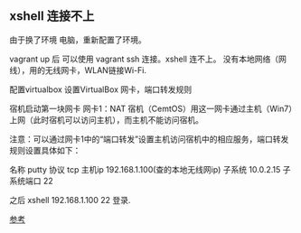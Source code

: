 ##  xshell 连接不上
由于换了环境 电脑，重新配置了环境。

vagrant up 后 可以使用 vagrant ssh 连接。xshell 连不上。 没有本地网络（网线），用的无线网卡，WLAN链接Wi-Fi.



配置virtualbox 
设置VirtualBox 网卡，端口转发规则

宿机启动第一块网卡
网卡1：NAT
宿机（CemtOS）用这一网卡通过主机（Win7）上网（此时宿机可以访问主机），而主机不能访问宿机。

注意：可以通过网卡1中的“端口转发”设置主机访问宿机中的相应服务，端口转发规则设置具体如下：

名称 putty 协议 tcp 主机ip 192.168.1.100(查的本地无线网ip) 子系统 10.0.2.15 子系统端口 22

之后 xshell 192.168.1.100 22 登录.

[参考](http://www.it165.net/os/html/201407/8878.html)

